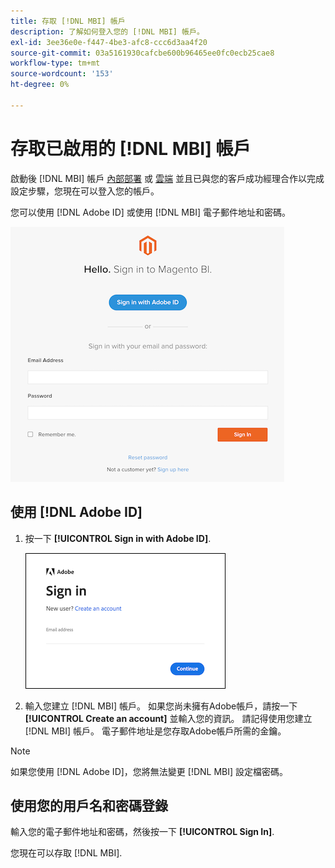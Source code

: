 ```yaml
---
title: 存取 [!DNL MBI] 帳戶
description: 了解如何登入您的 [!DNL MBI] 帳戶。
exl-id: 3ee36e0e-f447-4be3-afc8-ccc6d3aa4f20
source-git-commit: 03a5161930cafcbe600b96465ee0fc0ecb25cae8
workflow-type: tm+mt
source-wordcount: '153'
ht-degree: 0%

---
```


# 存取已啟用的 [!DNL MBI] 帳戶

啟動後 [!DNL MBI] 帳戶 [內部部署](../getting-started/onpremise-activation.md) 或 [雲端](../getting-started/cloud-activation.md) 並且已與您的客戶成功經理合作以完成設定步驟，您現在可以登入您的帳戶。

您可以使用 [!DNL Adobe ID] 或使用 [!DNL MBI] 電子郵件地址和密碼。

![登入](../assets/sign-in.png)

## 使用 [!DNL Adobe ID]

1. 按一下 **[!UICONTROL Sign in with Adobe ID]**.

   ![登入adobe](../assets/sign-in-adobe.png)

1. 輸入您建立 [!DNL MBI] 帳戶。 如果您尚未擁有Adobe帳戶，請按一下 **[!UICONTROL Create an account]** 並輸入您的資訊。 請記得使用您建立 [!DNL MBI] 帳戶。 電子郵件地址是您存取Adobe帳戶所需的金鑰。

>[!NOTE]
>
>如果您使用 [!DNL Adobe ID]，您將無法變更 [!DNL MBI] 設定檔密碼。

## 使用您的用戶名和密碼登錄

輸入您的電子郵件地址和密碼，然後按一下 **[!UICONTROL Sign In]**.

您現在可以存取 [!DNL MBI].
